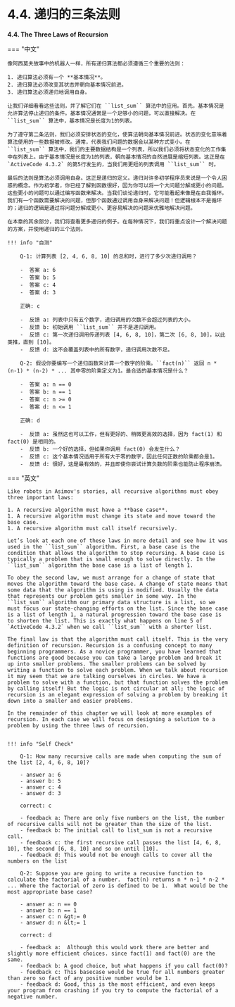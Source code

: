 # 4.4. 递归的三条法则

**4.4. The Three Laws of Recursion**

=== "中文"

    像阿西莫夫故事中的机器人一样，所有递归算法都必须遵循三个重要的法则：
    
    1. 递归算法必须有一个 **基本情况**。
    2. 递归算法必须改变其状态并朝向基本情况前进。
    3. 递归算法必须递归地调用自身。
    
    让我们详细看看这些法则，并了解它们在 ``list_sum`` 算法中的应用。首先，基本情况是允许算法停止递归的条件。基本情况通常是一个足够小的问题，可以直接解决。在 ``list_sum`` 算法中，基本情况是长度为1的列表。
    
    为了遵守第二条法则，我们必须安排状态的变化，使算法朝向基本情况前进。状态的变化意味着算法使用的一些数据被修改。通常，代表我们问题的数据会以某种方式变小。在 ``list_sum`` 算法中，我们的主要数据结构是一个列表，所以我们必须将状态变化的工作集中在列表上。由于基本情况是长度为1的列表，朝向基本情况的自然进展是缩短列表。这正是在 `ActiveCode 4.3.2` 的第5行发生的，当我们用更短的列表调用 ``list_sum`` 时。
    
    最后的法则是算法必须调用自身。这正是递归的定义。递归对许多初学程序员来说是一个令人困惑的概念。作为初学者，你已经了解到函数很好，因为你可以将一个大问题分解成更小的问题。这些更小的问题可以通过编写函数来解决。当我们谈论递归时，它可能看起来像是在自我循环。我们有一个函数需要解决的问题，但那个函数通过调用自身来解决问题！但逻辑根本不是循环的；递归的逻辑是通过将问题分解成更小、更容易解决的问题来优雅地解决问题。
    
    在本章的其余部分，我们将查看更多递归的例子。在每种情况下，我们将重点设计一个解决问题的方案，并使用递归的三个法则。
    
    !!! info "自测"
        
        Q-1: 计算列表 [2, 4, 6, 8, 10] 的总和时，进行了多少次递归调用？
        
        -  答案 a: 6
        -  答案 b: 5
        -  答案 c: 4
        -  答案 d: 3
    
        正确: c
    
        -  反馈 a: 列表中只有五个数字，递归调用的次数不会超过列表的大小。
        -  反馈 b: 初始调用 ``list_sum`` 并不是递归调用。
        -  反馈 c: 第一次递归调用传递列表 [4, 6, 8, 10]，第二次 [6, 8, 10]，以此类推，直到 [10]。
        -  反馈 d: 这不会覆盖列表中的所有数字，递归调用次数不足。
    
        Q-2: 假设你要编写一个递归函数来计算一个数字的阶乘。``fact(n)`` 返回 n * (n-1) * (n-2) * ... 其中零的阶乘定义为1。最合适的基本情况是什么？
    
        -  答案 a: n == 0
        -  答案 b: n == 1
        -  答案 c: n >= 0
        -  答案 d: n <= 1
        
        正确: d
    
        -  反馈 a: 虽然这也可以工作，但有更好的、稍微更高效的选择，因为 fact(1) 和 fact(0) 是相同的。
        -  反馈 b: 一个好的选择，但如果你调用 fact(0) 会发生什么？
        -  反馈 c: 这个基本情况适用于所有大于零的数字，因此任何正数的阶乘都会是1。
        -  反馈 d: 很好，这是最有效的，并且即使你尝试计算负数的阶乘也能防止程序崩溃。
    
          

=== "英文"

    Like robots in Asimov's stories, all recursive algorithms must obey three important laws:
    
    1. A recursive algorithm must have a **base case**.
    1. A recursive algorithm must change its state and move toward the base case.
    1. A recursive algorithm must call itself recursively.
    
    Let’s look at each one of these laws in more detail and see how it was used in the ``list_sum`` algorithm. First, a base case is the condition that allows the algorithm to stop recursing. A base case is typically a problem that is small enough to solve directly. In the ``list_sum`` algorithm the base case is a list of length 1.
    
    To obey the second law, we must arrange for a change of state that moves the algorithm toward the base case. A change of state means that some data that the algorithm is using is modified. Usually the data that represents our problem gets smaller in some way. In the ``list_sum`` algorithm our primary data structure is a list, so we must focus our state-changing efforts on the list. Since the base case is a list of length 1, a natural progression toward the base case is to shorten the list. This is exactly what happens on line 5 of `ActiveCode 4.3.2` when we call ``list_sum`` with a shorter list.
    
    The final law is that the algorithm must call itself. This is the very definition of recursion. Recursion is a confusing concept to many beginning programmers. As a novice programmer, you have learned that functions are good because you can take a large problem and break it up into smaller problems. The smaller problems can be solved by writing a function to solve each problem. When we talk about recursion it may seem that we are talking ourselves in circles. We have a problem to solve with a function, but that function solves the problem by calling itself! But the logic is not circular at all; the logic of recursion is an elegant expression of solving a problem by breaking it down into a smaller and easier problems.
    
    In the remainder of this chapter we will look at more examples of recursion. In each case we will focus on designing a solution to a problem by using the three laws of recursion.
    
    
    !!! info "Self Check"
        
        Q-1: How many recursive calls are made when computing the sum of the list [2, 4, 6, 8, 10]?
       
        - answer a: 6
        - answer b: 5
        - answer c: 4
        - answer d: 3
    
        correct: c
    
        - feedback a: There are only five numbers on the list, the number of recursive calls will not be greater than the size of the list.
        - feedback b: The initial call to list_sum is not a recursive call.
        - feedback c: the first recursive call passes the list [4, 6, 8, 10], the second [6, 8, 10] and so on until [10].
        - feedback d: This would not be enough calls to cover all the numbers on the list
        
        Q-2: Suppose you are going to write a recusive function to calculate the factorial of a number.  fact(n) returns n * n-1 * n-2 * ... Where the factorial of zero is defined to be 1.  What would be the most appropriate base case?
    
        - answer a: n == 0
        - answer b: n == 1
        - answer c: n &gt;= 0
        - answer d: n &lt;= 1
        
        correct: d
    
        - feedback a:  Although this would work there are better and slightly more efficient choices. since fact(1) and fact(0) are the same.
        - feedback b: A good choice, but what happens if you call fact(0)?
        - feedback c: This basecase would be true for all numbers greater than zero so fact of any positive number would be 1.
        - feedback d: Good, this is the most efficient, and even keeps your program from crashing if you try to compute the factorial of a negative number.
    
          